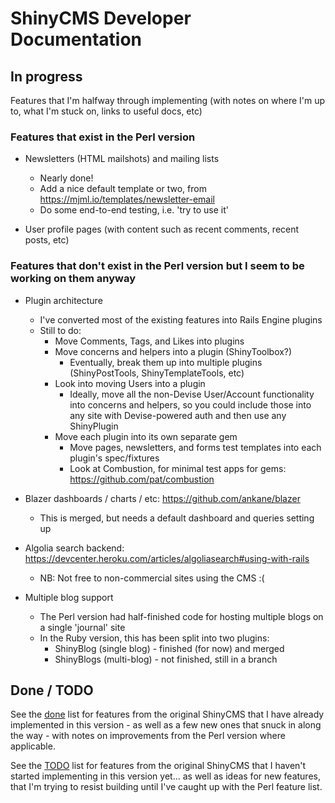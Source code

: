# ShinyCMS Developer Documentation

## In progress

Features that I'm halfway through implementing (with notes on where I'm up to, what I'm stuck on, links to useful docs, etc)


### Features that exist in the Perl version

* Newsletters (HTML mailshots) and mailing lists
    * Nearly done!
    * Add a nice default template or two, from https://mjml.io/templates/newsletter-email
    * Do some end-to-end testing, i.e. 'try to use it'

* User profile pages (with content such as recent comments, recent posts, etc)


### Features that don't exist in the Perl version but I seem to be working on them anyway

* Plugin architecture
    * I've converted most of the existing features into Rails Engine plugins
    * Still to do:
        * Move Comments, Tags, and Likes into plugins
        * Move concerns and helpers into a plugin (ShinyToolbox?)
            * Eventually, break them up into multiple plugins (ShinyPostTools, ShinyTemplateTools, etc)
        * Look into moving Users into a plugin
            * Ideally, move all the non-Devise User/Account functionality into concerns and helpers, so
              you could include those into any site with Devise-powered auth and then use any ShinyPlugin
        * Move each plugin into its own separate gem
            * Move pages, newsletters, and forms test templates into each plugin's spec/fixtures
            * Look at Combustion, for minimal test apps for gems: https://github.com/pat/combustion

* Blazer dashboards / charts / etc: https://github.com/ankane/blazer
    * This is merged, but needs a default dashboard and queries setting up

* Algolia search backend: https://devcenter.heroku.com/articles/algoliasearch#using-with-rails
    * NB: Not free to non-commercial sites using the CMS :(

* Multiple blog support
    * The Perl version had half-finished code for hosting multiple blogs on a single 'journal' site
    * In the Ruby version, this has been split into two plugins:
        * ShinyBlog (single blog) - finished (for now) and merged
        * ShinyBlogs (multi-blog) - not finished, still in a branch


## Done / TODO

See the [done](done.md) list for features from the original ShinyCMS that I have already implemented
in this version - as well as a few new ones that snuck in along the way - with notes on improvements
from the Perl version where applicable.

See the [TODO](TODO.md) list for features from the original ShinyCMS that I haven't started implementing
in this version yet... as well as ideas for new features, that I'm trying to resist building until I've
caught up with the Perl feature list.
